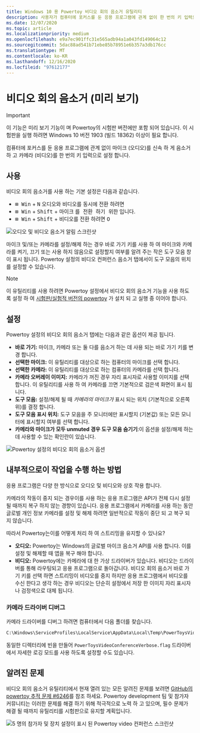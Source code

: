 ```yaml
---
title: Windows 10 용 Powertoy 비디오 회의 음소거 유틸리티
description: 사용자가 컴퓨터에 포커스를 둔 응용 프로그램에 관계 없이 한 번의 키 입력으로 오디오를 신속 하 게 음소거 하 고 카메라 (비디오)를 끌 수 있는 유틸리티입니다.
ms.date: 12/07/2020
ms.topic: article
ms.localizationpriority: medium
ms.openlocfilehash: e9a7ec901ffc31e565adb94a1a043fd149064c12
ms.sourcegitcommit: 5dac88ad541b71ebe85b78951e6b357a3db176cc
ms.translationtype: MT
ms.contentlocale: ko-KR
ms.lasthandoff: 12/16/2020
ms.locfileid: "97612177"
---
```

# <a name="video-conference-mute-preview"></a>비디오 회의 음소거 (미리 보기)

> [!IMPORTANT]
> 이 기능은 미리 보기 기능이 며 Powertoy의 시험판 버전에만 포함 되어 있습니다. 이 시험판을 실행 하려면 Windows 10 버전 1903 (빌드 18362) 이상이 필요 합니다.

컴퓨터에 포커스를 둔 응용 프로그램에 관계 없이 마이크 (오디오)를 신속 하 게 음소거 하 고 카메라 (비디오)를 한 번의 키 입력으로 설정 합니다.

## <a name="usage"></a>사용

비디오 회의 음소거를 사용 하는 기본 설정은 다음과 같습니다.

- <kbd>⊞ Win</kbd> + <kbd>N</kbd> 오디오와 비디오를 동시에 전환 하려면
- <kbd>⊞ Win</kbd> + <kbd>Shift</kbd> + 마이크 <kbd>를 전환 하기 위한</kbd> 입니다.
- <kbd>⊞ Win</kbd> + <kbd>Shift</kbd> + 비디오를 전환 하려면 <kbd>O</kbd>

![오디오 및 비디오 음소거 알림 스크린샷](../images/pt-video-audio-mute-notification.png)

마이크 및/또는 카메라를 설정/해제 하는 경우 바로 가기 키를 사용 하 여 마이크와 카메라를 켜기, 끄기 또는 사용 하지 않음으로 설정할지 여부를 알려 주는 작은 도구 모음 창이 표시 됩니다. Powertoy 설정의 비디오 컨퍼런스 음소거 탭에서이 도구 모음의 위치를 설정할 수 있습니다.

> [!NOTE]
> 이 유틸리티를 사용 하려면 Powertoy 설정에서 비디오 회의 음소거 기능을 사용 하도록 설정 하 여 [시험판/실험적 버전의 powertoy](https://github.com/microsoft/PowerToys/releases/) 가 설치 되 고 실행 중 이어야 합니다.

## <a name="settings"></a>설정

Powertoy 설정의 비디오 회의 음소거 탭에는 다음과 같은 옵션이 제공 됩니다.

- **바로 가기:** 마이크, 카메라 또는 둘 다를 음소거 하는 데 사용 되는 바로 가기 키를 변경 합니다.
- **선택한 마이크:** 이 유틸리티를 대상으로 하는 컴퓨터의 마이크를 선택 합니다.
- **선택한 카메라:** 이 유틸리티를 대상으로 하는 컴퓨터의 카메라를 선택 합니다.
- **카메라 오버레이 이미지:** 카메라가 꺼진 경우 자리 표시자로 사용할 이미지를 선택 합니다. 이 유틸리티를 사용 하 여 카메라를 끄면 기본적으로 검은색 화면이 표시 됩니다.
- **도구 모음:** 설정/해제 될 때 *카메라의 마이크가* 표시 되는 위치 (기본적으로 오른쪽 위)를 결정 합니다.
- **도구 모음 표시 위치:** 도구 모음을 주 모니터에만 표시할지 (기본값) 또는 모든 모니터에 표시할지 여부를 선택 합니다.
- **카메라와 마이크가 모두 unmuted 경우 도구 모음 숨기기**:이 옵션을 설정/해제 하는 데 사용할 수 있는 확인란이 있습니다.

![Powertoy 설정의 비디오 회의 음소거 옵션](../images/pt-video-conference-mute-settings.png)

## <a name="how-does-this-work-under-the-hood"></a>내부적으로이 작업을 수행 하는 방법

응용 프로그램은 다양 한 방식으로 오디오 및 비디오와 상호 작용 합니다.

카메라의 작동이 중지 되는 경우이를 사용 하는 응용 프로그램은 API가 전체 다시 설정 될 때까지 복구 하지 않는 경향이 있습니다. 응용 프로그램에서 카메라를 사용 하는 동안 글로벌 개인 정보 카메라를 설정 및 해제 하려면 일반적으로 작동이 중단 되 고 복구 되지 않습니다.

따라서 Powertoy는이를 어떻게 처리 하 여 스트리밍을 유지할 수 있나요?

- **오디오:** Powertoy는 Windows의 글로벌 마이크 음소거 API를 사용 합니다.  이를 설정 및 해제할 때 앱을 복구 해야 합니다.
- **비디오:** Powertoy에는 카메라에 대 한 가상 드라이버가 있습니다. 비디오는 드라이버를 통해 라우팅되고 응용 프로그램으로 돌아갑니다. 비디오 회의 음소거 바로 가기 키를 선택 하면 스트리밍이 비디오를 중지 하지만 응용 프로그램에서 비디오를 수신 한다고 생각 하는 경우 비디오는 단순히 설정에서 저장 한 이미지 자리 표시자 나 검정색으로 대체 됩니다.

### <a name="debug-the-camera-driver"></a>카메라 드라이버 디버그

카메라 드라이버를 디버그 하려면 컴퓨터에서 다음 폴더를 찾습니다.

```markdown
C:\Windows\ServiceProfiles\LocalService\AppData\Local\Temp\PowerToysVideoConference.log
```

동일한 디렉터리에 빈을 만들어 `PowerToysVideoConferenceVerbose.flag` 드라이버에서 자세한 로깅 모드를 사용 하도록 설정할 수도 있습니다.

## <a name="known-issues"></a>알려진 문제

비디오 회의 음소거 유틸리티에서 현재 열려 있는 모든 알려진 문제를 보려면 [GitHub의 powertoy 추적 문제 #6246](https://github.com/microsoft/PowerToys/issues/6246)를 참조 하세요. Powertoy development 팀 및 참가자 커뮤니티는 이러한 문제를 해결 하기 위해 적극적으로 노력 하 고 있으며, 필수 문제가 해결 될 때까지 유틸리티를 시험판으로 유지할 계획입니다.

![5 명의 참가자 및 장치 설정이 표시 된 Powertoy video 컨퍼런스 스크린샷](../images/pt-video-conference.png)
